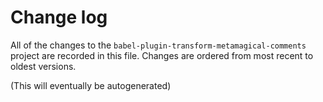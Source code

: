 # Change log

All of the changes to the `babel-plugin-transform-metamagical-comments` project
are recorded in this file. Changes are ordered from most recent to oldest
versions.

(This will eventually be autogenerated)
